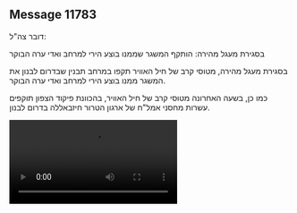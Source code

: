## Message 11783

דובר צה"ל:

בסגירת מעגל מהירה: הותקף המשגר שממנו בוצע הירי למרחב ואדי ערה הבוקר

בסגירת מעגל מהירה, מטוסי קרב של חיל האוויר תקפו במרחב תבנין שבדרום לבנון את המשגר ממנו בוצע הירי למרחב ואדי ערה הבוקר.

כמו כן, בשעה האחרונה מטוסי קרב של חיל האוויר, בהכוונת פיקוד הצפון תוקפים עשרות מחסני אמל"ח של ארגון הטרור חיזבאללה בדרום לבנון.

![Video](11783/11783_media.mp4)
